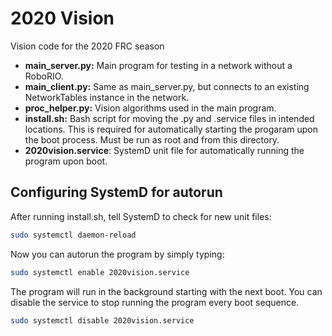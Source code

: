 # 2020 Vision
Vision code for the 2020 FRC season

  - **main_server.py:** Main program for testing in a network without a RoboRIO.
  - **main_client.py:** Same as main_server.py, but connects to an existing NetworkTables instance in the network.
  - **proc_helper.py:** Vision algorithms used in the main program.
  - **install.sh:** Bash script for moving the .py and .service files in intended locations. This is required for automatically starting the progaram upon the boot process. Must be run as root and from this directory.
  - **2020vision.service**: SystemD unit file for automatically running the program upon boot.

## Configuring SystemD for autorun

After running install.sh, tell SystemD to check for new unit files:

```bash
sudo systemctl daemon-reload
```

Now you can autorun the program by simply typing:

```bash
sudo systemctl enable 2020vision.service
```

The program will run in the background starting with the next boot.
You can disable the service to stop running the program every boot sequence.

```bash
sudo systemctl disable 2020vision.service
```
